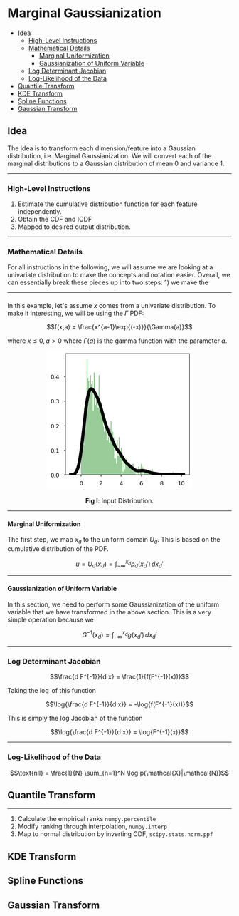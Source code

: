 # Marginal Gaussianization

- [Idea](#idea)
  - [High-Level Instructions](#high-level-instructions)
  - [Mathematical Details](#mathematical-details)
    - [Marginal Uniformization](#marginal-uniformization)
    - [Gaussianization of Uniform Variable](#gaussianization-of-uniform-variable)
  - [Log Determinant Jacobian](#log-determinant-jacobian)
  - [Log-Likelihood of the Data](#log-likelihood-of-the-data)
- [Quantile Transform](#quantile-transform)
- [KDE Transform](#kde-transform)
- [Spline Functions](#spline-functions)
- [Gaussian Transform](#gaussian-transform)


## Idea

The idea is to transform each dimension/feature into a Gaussian distribution, i.e. Marginal Gaussianization. We will convert each of the marginal distributions to a Gaussian distribution of mean 0 and variance 1. 

---

### High-Level Instructions

1. Estimate the cumulative distribution function for each feature independently.
2. Obtain the CDF and ICDF
3. Mapped to desired output distribution.


---

### Mathematical Details

For all instructions in the following, we will assume we are looking at a univariate distribution to make the concepts and notation easier. Overall, we can essentially break these pieces up into two steps: 1) we make the  

---

####

In this example, let's assume $x$ comes from a univariate distribution. To make it interesting, we will be using the $\Gamma$ PDF:

$$f(x,a) = \frac{x^{a-1}\exp{(-x)}}{\Gamma(a)}$$

where $x \leq 0, a > 0$ where $\Gamma(a)$ is the gamma function with the parameter $a$.

<center>

<p align="center">
<img src="docs/pics/demo/input_dist.png" />

<b>Fig I</b>: Input Distribution.
</center>
</p>

---

#### Marginal Uniformization

The first step, we map $x_d$ to the uniform domain $U_d$. This is based on the cumulative distribution of the PDF.

$$u = U_d (x_d) = \int_{-\infty}^{x_d} p_d (x_d') \, d x_d'$$


---

#### Gaussianization of Uniform Variable

In this section, we need to perform some Gaussianization of the uniform variable that we have transformed in the above section. This is a very simple operation because we


$$G^{-1}(x_d) = \int_{-\infty}^{x_d} g(x_d') \, d x_d'$$

---

### Log Determinant Jacobian


$$\frac{d F^{-1}}{d x} = \frac{1}{f(F^{-1}(x))}$$

Taking the $\log$ of this function

$$\log{\frac{d F^{-1}}{d x}} = -\log{f(F^{-1}(x))}$$

This is simply the log Jacobian of the function

$$\log{\frac{d F^{-1}}{d x}} = \log{F^{-1}(x)}$$

---

### Log-Likelihood of the Data

$$\text{nll} = \frac{1}{N} \sum_{n=1}^N \log p(\mathcal{X}|\mathcal{N})$$


## Quantile Transform




---

1. Calculate the empirical ranks `numpy.percentile`
2. Modify ranking through interpolation, `numpy.interp`
3. Map to normal distribution by inverting CDF, `scipy.stats.norm.ppf`


## KDE Transform


## Spline Functions

## Gaussian Transform